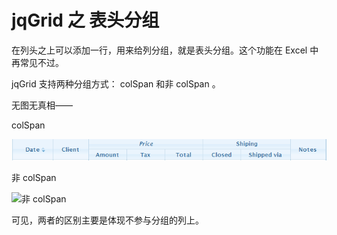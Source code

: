 # jqGrid 之 表头分组

在列头之上可以添加一行，用来给列分组，就是表头分组。这个功能在 Excel 中再常见不过。

jqGrid 支持两种分组方式： colSpan 和非 colSpan 。

无图无真相——

colSpan

![colSpan](images/colSpan.png)

非 colSpan

![非 colSpan](images/nonColSpan.png)

可见，两者的区别主要是体现不参与分组的列上。